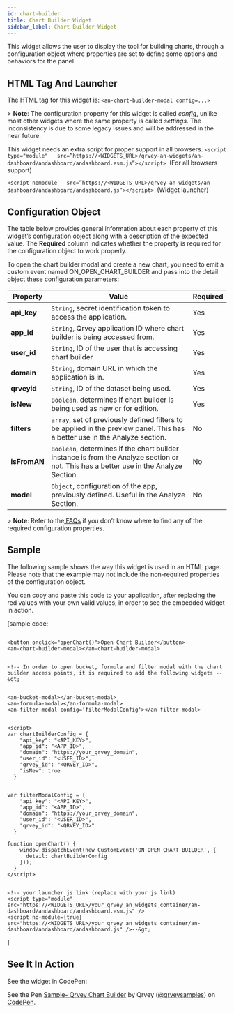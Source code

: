 ```yaml
---
id: chart-builder
title: Chart Builder Widget
sidebar_label: Chart Builder Widget
---
```

<div style={{textAlign: "justify"}}>

This widget allows the user to display the tool for building charts, through a configuration object where properties are set to define some options and behaviors for the panel.

## HTML Tag And Launcher

The HTML tag for this widget is: 
`<an-chart-builder-modal config=...>`

&gt; **Note**: The configuration property for this widget is called _config_, unlike most other widgets where the same property is called _settings_. The inconsistency is due to some legacy issues and will be addressed in the near future. 

This widget needs an extra script for proper support in all browsers.
`<script type="module"   src=”https://<WIDGETS_URL>/qrvey-an-widgets/an-dashboard/andashboard/andashboard.esm.js”></script> `(For all browsers support)

`<script nomodule   src=”https://<WIDGETS_URL>/qrvey-an-widgets/an-dashboard/andashboard/andashboard.js”></script> `(Widget launcher)

## Configuration Object

The table below provides general information about each property of this widget’s configuration object along with a description of the expected value. The **Required** column indicates whether the property is required for the configuration object to work properly. 

To open the chart builder modal and create a new chart, you need to emit a custom event named ON_OPEN_CHART_BUILDER and pass into the detail object these configuration parameters:

| **Property** | **Value**                                                                                                                                    | **Required** |
| ------------ | -------------------------------------------------------------------------------------------------------------------------------------------- | ------------ |
| **api_key**  | `String`, secret identification token to access the application.                                                                      | Yes          |
| **app_id**   | `String`, Qrvey application ID where chart builder is being accessed from.                                                            | Yes          |
| **user_id**  | `String`, ID of the user that is accessing chart builder                                                                              | Yes          |
| **domain**   | `String`,  domain URL in which the application is in.                                                                                 | Yes          |
| **qrveyid**  | `String`, ID of the dataset being used.                                                                                               | Yes          |
| **isNew**    | `Boolean`, determines if chart builder is being used as new or for edition.                                                           | Yes          |
| **filters**  | `array`, set of previously defined filters to be applied in the preview panel. This has a better use in the Analyze section.          | No           |
| **isFromAN** | `Boolean`, determines if the chart builder instance is from the Analyze section or not. This has a better use in the Analyze Section. | No           |
| **model**    | `Object`, configuration of the app, previously defined. Useful in the Analyze Section.                                                | No           |

&gt; **Note**: Refer to the<a href="/docs/faqs/faqs-intro/"> FAQs</a> if you don’t know where to find any of the required configuration properties. 

## Sample

The following sample shows the way this widget is used in an HTML page. Please note that the example may not include the non-required properties of the configuration object. 

You can copy and paste this code to your application, after replacing the red values with your own valid values, in order to see the embedded widget in action.

\[sample code:

```

<button onclick="openChart()">Open Chart Builder</button>
<an-chart-builder-modal></an-chart-builder-modal>

```

```

<!-- In order to open bucket, formula and filter modal with the chart builder access points, it is required to add the following widgets --&gt;

```

```

<an-bucket-modal></an-bucket-modal>
<an-formula-modal></an-formula-modal>
<an-filter-modal config='filterModalConfig'></an-filter-modal>

```

```

<script>
var chartBuilderConfig = {
    "api_key": "<API_KEY>",
    "app_id": "<APP_ID>",
    "domain": "https://your_qrvey_domain",
    "user_id": "<USER_ID>",
    "qrvey_id": "<QRVEY_ID>",
    "isNew": true
  }

```

```

var filterModalConfig = {
    "api_key": "<API_KEY>",
    "app_id": "<APP_ID>",
    "domain": "https://your_qrvey_domain",
    "user_id": "<USER_ID>",
    "qrvey_id": "<QRVEY_ID>"
  }

function openChart() {
    window.dispatchEvent(new CustomEvent('ON_OPEN_CHART_BUILDER', {
      detail: chartBuilderConfig
    }));
  }
</script>

```

```

<!-- your launcher js link (replace with your js link) 
<script type="module" src="https://<WIDGETS_URL>/your_qrvey_an_widgets_container/an-dashboard/andashboard/andashboard.esm.js" />
<script no-module={true} src="https://<WIDGETS_URL>/your_qrvey_an_widgets_container/an-dashboard/andashboard/andashboard.js" />--&gt;

```

]

## See It In Action

See the widget in CodePen:

<p className="codepen" data-height="838" data-theme-id="light" data-default-tab="result" data-user="qrveysamples" data-slug-hash="MWyvvWr" style={{height: "265px", boxSizing: "border-box", display: "flex", alignItems: "center", justifyContent: "center", border: "2px solid", margin: "1em 0", padding: "1em"}} data-pen-title="Sample- Qrvey Chart Builder">
  <span>See the Pen <a href="https://codepen.io/qrveysamples/pen/MWyvvWr">
  Sample- Qrvey Chart Builder</a> by Qrvey (<a href="https://codepen.io/qrveysamples">@qrveysamples</a>)
  on <a href="https://codepen.io">CodePen</a>.</span>
</p>
<script async={true} src="https://static.codepen.io/assets/embed/ei.js" />
 
</div>